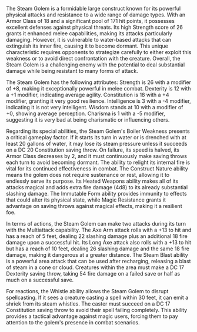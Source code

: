 The Steam Golem is a formidable large construct known for its powerful physical attacks and resistance to a wide range of damage types. With an Armor Class of 18 and a significant pool of 171 hit points, it possesses excellent defenses against physical threats. Its high Strength score of 26 grants it enhanced melee capabilities, making its attacks particularly damaging. However, it is vulnerable to water-based attacks that can extinguish its inner fire, causing it to become dormant. This unique characteristic requires opponents to strategize carefully to either exploit this weakness or to avoid direct confrontation with the creature. Overall, the Steam Golem is a challenging enemy with the potential to deal substantial damage while being resistant to many forms of attack.

The Steam Golem has the following attributes: Strength is 26 with a modifier of +8, making it exceptionally powerful in melee combat. Dexterity is 12 with a +1 modifier, indicating average agility. Constitution is 18 with a +4 modifier, granting it very good resilience. Intelligence is 3 with a -4 modifier, indicating it is not very intelligent. Wisdom stands at 10 with a modifier of +0, showing average perception. Charisma is 1 with a -5 modifier, suggesting it is very bad at being charismatic or influencing others.

Regarding its special abilities, the Steam Golem's Boiler Weakness presents a critical gameplay factor. If it starts its turn in water or is drenched with at least 20 gallons of water, it may lose its steam pressure unless it succeeds on a DC 20 Constitution saving throw. On failure, its speed is halved, its Armor Class decreases by 2, and it must continuously make saving throws each turn to avoid becoming dormant. The ability to relight its internal fire is vital for its continued effectiveness in combat. The Construct Nature ability means the golem does not require sustenance or rest, allowing it to endlessly serve its purpose. Its Heated Weapons ability makes all of its attacks magical and adds extra fire damage (4d8) to its already substantial slashing damage. The Immutable Form ability provides immunity to effects that could alter its physical state, while Magic Resistance grants it advantage on saving throws against magical effects, making it a resilient foe.

In terms of actions, the Steam Golem can make two attacks during its turn with the Multiattack capability. The Axe Arm attack rolls with a +13 to hit and has a reach of 5 feet, dealing 22 slashing damage plus an additional 18 fire damage upon a successful hit. Its Long Axe attack also rolls with a +13 to hit but has a reach of 10 feet, dealing 26 slashing damage and the same 18 fire damage, making it dangerous at a greater distance. The Steam Blast ability is a powerful area attack that can be used after recharging, releasing a blast of steam in a cone or cloud. Creatures within the area must make a DC 17 Dexterity saving throw, taking 54 fire damage on a failed save or half as much on a successful save.

For reactions, the Whistle ability allows the Steam Golem to disrupt spellcasting. If it sees a creature casting a spell within 30 feet, it can emit a shriek from its steam whistles. The caster must succeed on a DC 17 Constitution saving throw to avoid their spell failing completely. This ability provides a tactical advantage against magic users, forcing them to pay attention to the golem's presence in combat scenarios.